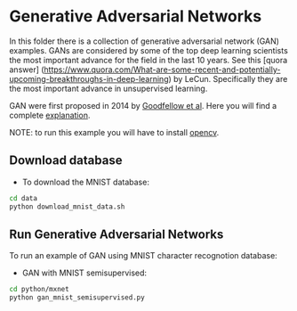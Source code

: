 # Generative Adversarial Networks

In this folder there is a collection of generative adversarial network (GAN) examples. GANs are considered by some of the
top deep learning scientists the most important advance for the field in the last 10 years. See this [quora answer]
(https://www.quora.com/What-are-some-recent-and-potentially-upcoming-breakthroughs-in-deep-learning) by
LeCun. Specifically they are the most important advance in unsupervised learning.

GAN were first proposed in 2014 by [Goodfellow et al](https://papers.nips.cc/paper/5423-generative-adversarial-nets.pdf). Here you will find a complete [explanation](https://code.facebook.com/posts/1587249151575490/a-path-to-unsupervised-learning-through-adversarial-networks).
 
NOTE: to run this example you will have to install [opencv](http://opencv.org/).


## Download database

- To download the MNIST database:

```bash
cd data
python download_mnist_data.sh
```

## Run Generative Adversarial Networks

To run an example of GAN using MNIST character recognotion database: 

- GAN with MNIST semisupervised:

```bash
cd python/mxnet  
python gan_mnist_semisupervised.py
```
